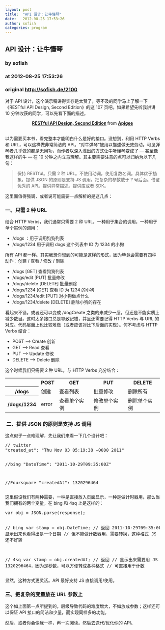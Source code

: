```yaml
---
layout: post
title:  "API 设计：让牛懂琴"
date:   2012-08-25 17:53:26
author: sofish
categories: program
---
```


## API 设计：让牛懂琴
### by sofish
### at 2012-08-25 17:53:26
### original <http://sofish.de/2100>

<p>对于 API 设计，这个演示稿讲得实存是太赞了，等不及的同学马上了解一下《RESTful API Design, Second Edition》的这 107 页吧。如果希望先听我讲讲 10 分钟收获的同学，可以先看下面的描述。</p>
<p></p>
<div style="text-align:center"><strong> <a title="RESTful API Design, Second Edition" href="http://www.slideshare.net/apigee/restful-api-design-second-edition">RESTful API Design, Second Edition</a> </strong> from <strong><a href="http://www.slideshare.net/apigee">Apigee</a></strong></div>
<p><span></span><br>
以为需要买本书，看完整本才能明白什么是好的接口。没想到，利用 HTTP Verbs 和 URL，可以这样做非常简洁的 API。“对牛弹琴”被用以描述做无效劳动，可见弹琴者几乎做的都是无用功，而作者以深入浅出的方式让牛听懂琴变成了 — 甚至像我这样的牛 — 在 10 分钟之内立马理解。其主要需要注意的点可以归纳为以下几句：</p>
<blockquote><p>保持 RESTful。只需 2 种 URL。不使用动词。使用复数名词。具体优于抽象。提供 JSON 的原则是支持 JS 调用。把复杂的参数放于 ? 号后面。借鉴优秀的 API。提供异常描述。提供库或者 SDK。</p></blockquote>
<p>这里面值得强调，或者说可能需要一点解析的是这几点：</p>
<h3>一、只需 2 种 URL</h3>
<p>结合 HTTP Verbs，我们通常只需要 2 种 URL，一种用于集合的调用，一种用于单个实例的调用：</p>
<ul>
<li>/dogs ：用于调用狗狗列表</li>
<li>/dogs/1234 用于调用 dogs 这个列表中 ID 为 1234 的小狗</li>
</ul>
<p>所有 API 都一样。其实我想你想到的可能是这样的形式，因为毕竟会需要有四种动作：创建 / 查看 / 修改 / 删除</p>
<ul>
<li>/dogs [GET] 查看狗狗列表</li>
<li>/dogs/edit [PUT] 批量修改</li>
<li>/dogs/delete [DELETE] 批量删除</li>
<li>/dogs/1234 [GET] 查看 ID 为 1234 的小狗</li>
<li>/dogs/1234/edit [PUT] 对小狗做点什么</li>
<li>/dogs/1234/delete [DELETE] 删除小狗的存在</li>
</ul>
<p>看起来不错。或者还可以变成 /dogCreate 之类的来减少一层，但还是不能实质上减少数目。这时太多接口总是导致记错，并且还需要记得 HTTP Verbs 与 URL 的对应。代码层面上也比较难做（或者应该对比下后面的实现）。何不考虑与 HTTP Verbs 结合：</p>
<ul>
<li>POST –&gt; Create 创新</li>
<li>GET –&gt; Read 查看</li>
<li>PUT –&gt; Update 修改</li>
<li>DELETE –&gt; Delete 删除</li>
</ul>
<p>这个时候我们只需要 2 种 URL，与 HTTP Verbs 充分结合：</p>
<table>
<tbody>
<tr>
<th></th>
<th>POST</th>
<th>GET</th>
<th>PUT</th>
<th>DELETE</th>
</tr>
<tr>
<th>/dogs</th>
<td>创建</td>
<td>查看列表</td>
<td>批量修改</td>
<td>删除所有</td>
</tr>
<tr>
<th>/dogs/1234</th>
<td>error</td>
<td>查看单个实例</td>
<td>修改单个实例</td>
<td>删除单个实例</td>
</tr>
</tbody>
</table>
<h3> 二、提供 JSON 的原则是支持 JS 调用</h3>
<p>这点似乎一点难理解，先让我们来看一下几个设计吧：</p>
<pre>// twitter
"created_at": "Thu Nov 03 05:19:38 +0000 2011"

//bing
"DateTime": "2011-10-29T09:35:00Z"

//Foursquare
"createdAt": 1320296464</pre>
<p>这里假设我们有两种需要，一种是直接放入页面显示，一种是做计时器用，那么当我们拥有的两个变量，在 bing 和 4sq 上是这样的：</p>
<pre>var obj = JSON.parse(response);

// bing
var stamp = obj.DateTime; // 返回 2011-10-29T09:35:00Z
// 显示出来也看得出是一个日期
// 但不能做计数器用，需要转换，这种格式 JS 还不好转

// 4sq
var stamp = obj.createdAt; // 返回 
// 显示出来需要用 JS 转 1320296464，因为是秒数，可以方便转成各种格式
// 可直接用于计数</pre>
<p>显然，这种方式更灵活。API 最好支持 JS 直接调用/使用。</p>
<h3>三、把复杂的变量放在 URL 参数上</h3>
<p>这个如上面第一点所提到的，层级导致代码的难度增大，不如放成参数；这样还可以保证 API 接口的简洁和少量，而实现同样多的功能。</p>
<p>然后，或者你会像我一样，再一次阅读。然后去迭代/优化你的 API。</p>